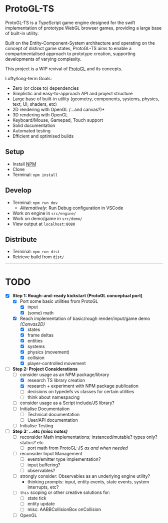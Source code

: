 # ProtoGL-TS

ProtoGL-TS is a TypeScript game engine designed for the swift implementation of prototype WebGL browser games, providing a large base of built-in utility.

Built on the Entity-Component-System architecture and operating on the concept of distinct game states, ProtoGL-TS aims to enable a compartmentalised approach
to prototype creation, supporting developments of varying complexity.

This project is a WIP revival of [ProtoGL](https://github.com/jonnopon/ProtoGL) and its concepts.

Lofty/long-term Goals:
- Zero (or close to) dependencies
- Simplistic and easy-to-approach API and project structure
- Large base of built-in utility (geometry, components, systems, physics, text, UI, shaders, etc)
- 2D rendering with OpenGL *(*...and canvas?)*
- 3D rendering with OpenGL
- Keyboard/Mouse, Gamepad, Touch support
- Solid documentation
- Automated testing
- Efficient and optimised builds


## Setup

- Install [NPM](https://nodejs.org/)
- Clone
- Terminal: `npm install`


## Develop

- Terminal: `npm run dev`
    - *Alternatively*: Run Debug configuration in VSCode
- Work on engine in `src/engine/`
- Work on demo/game in `src/demo/`
- View output at `localhost:8080`


## Distribute

- Terminal: `npm run dist`
- Retrieve build from `dist/`

----

# TODO

- [x] **Step 1: Rough-and-ready kickstart (ProtoGL conceptual port)**
    - [x] Port some basic utilities from ProtoGL
        - [x] input
        - [x] (some) math
    - [x] Reach implementation of basic/rough render/input/game demo *(Canvas2D)*
        - [x] states
        - [x] frame deltas
        - [x] entities
        - [x] systems
        - [x] physics (movement)
        - [x] collision
        - [x] player-controlled movement
- [ ] **Step 2: Project Considerations**
    - [ ] consider usage as an NPM package/library
        - [x] research TS library creation
        - [x] research + experiment with NPM package publication
        - [ ] decisions on typedefs vs classes for certain utilities
        - [ ] think about namespacing
    - [ ] consider usage as a Script include/JS library?
    - [ ] Initialise Documentation
        - [ ] Technical documentation
        - [ ] User/API documentation
    - [ ] Initialise Testing
- [ ] **Step 3: ...etc *(misc notes)***
    - [ ] reconsider Math implementations; instanced/mutable? types only? statics? etc
        - [ ] port math from ProtoGL-JS *as and when needed*
    - [ ] reconsider Input Management
        - [ ] event/emitter type implementation?
        - [ ] input buffering?
        - [ ] observables?
    - [ ] strongly consider: Observables as an underlying engine utility?
        - thinking prompts: input, entity events, state events, system interrupts, etc?
    - [ ] `this` scoping or other creative solutions for:
        - [ ] state tick
        - [ ] entity update
        - [ ] misc: AABBCollisionBox onCollision
    - [ ] OpenGL
